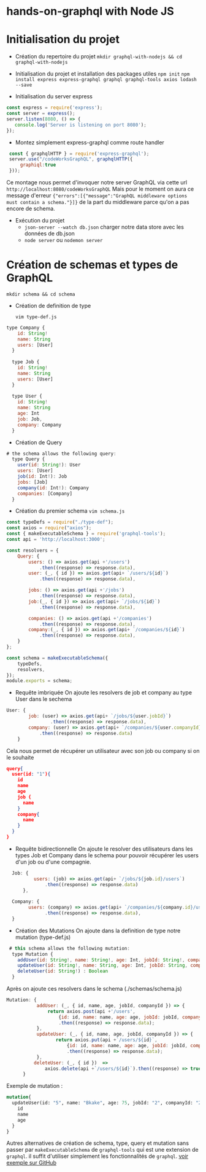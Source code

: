 # hands-on-graphql with Node JS


# Initialisation du projet 

- Création du repertoire du projet
`mkdir graphql-with-nodejs && cd graphql-with-nodejs`

- Initialisation du projet et installation des packages utiles 
`npm init`
`npm install express express-graphql graphql graphql-tools axios lodash --save`

 - Initialisation du server express
  ```javascript 
  const express = require('express');
  const server = express();
  server.listen(8080, () => {
     console.log('Server is listening on port 8080');
  });
 ```

 - Montez simplement express-graphql comme route handler 
  ```javascript 
   const { graphqlHTTP } = require('express-graphql');
   server.use("/codeWorksGraphQL", graphqlHTTP({
       graphiql:true
   }));
   ```  
   Ce montage nous permet d'invoquer notre server GraphQL via cette url `http://localhost:8080/codeWorksGraphQL`
   Mais pour le moment on aura ce message d'erreur   `{"errors":[{"message":"GraphQL middleware options must contain a schema."}]}` 
   de la part du middleware parce qu'on a pas encore de schema. 
   
 - Exécution du projet 
   - `json-server --watch db.json` charger notre data store avec les données de db.json
   - `node server` ou `nodemon server`
   
   
# Création de schemas et types de GraphQL

   `mkdir schema && cd schema`

 - Création de definition de type
 
   `vim type-def.js`

 ```javascript 
 type Company {
     id: String!
     name: String
     users: [User]
   }
   
   type Job {
     id: String!
     name: String
     users: [User]
   }
   
   type User {
     id: String!
     name: String
     age: Int
     job: Job,
     company: Company
   }
  ```

- Création de Query
 ```javascript 
 # the schema allows the following query:
   type Query {
     user(id: String!): User
     users: [User] 
     job(id: Int!): Job
     jobs: [Job]
     company(id: Int!): Company
     companies: [Company] 
   }
  ```

 - Création du premier schema 
   `vim schema.js`
      
  ```javascript 
  const typeDefs = require("./type-def");
  const axios = require("axios");
  const { makeExecutableSchema } = require('graphql-tools');
  const api = 'http://localhost:3000';
  
  const resolvers = {
      Query: {
          users: () => axios.get(api +'/users')
              .then((response) => response.data),
          user: (_, { id }) => axios.get(api+ `/users/${id}`)
              .then((response) => response.data),
  
          jobs: () => axios.get(api +'/jobs')
              .then((response) => response.data),
          job:(_, { id }) => axios.get(api+ `/jobs/${id}`)
              .then((response) => response.data),
  
          companies: () => axios.get(api +'/companies')
              .then((response) => response.data),
          company:(_, { id }) => axios.get(api+ `/companies/${id}`)
              .then((response) => response.data),
      }
  };
  
  const schema = makeExecutableSchema({
      typeDefs,
      resolvers,
  });
  module.exports = schema;
  ``` 
  
  - Requête imbriquée
  On ajoute les resolvers de job et company au type User dans le sechema
  
  ```javascript 
  User: {
          job: (user) => axios.get(api+ `/jobs/${user.jobId}`)
                  .then((response) => response.data),
          company: (user) => axios.get(api+ `/companies/${user.companyId}`)
              .then((response) => response.data)
      } 
 ``` 
   
 Cela nous permet de récupérer un utilisateur avec son job ou company si on le souhaite 
 
 ``` json 
 query{
   user(id: "1"){
     id
     name
     age
     job {                          
       name
     }
     company{
       name
     }
   }
 }     
 ``` 
 
 - Requête bidirectionnelle
   On ajoute le resolver des utilisateurs dans les types Job et Company dans le schema pour pouvoir récupérer 
   les users d'un job ou d'une compagnie. 
  
  ```javascript  
    Job: {
            users: (job) => axios.get(api+ `/jobs/${job.id}/users`)
                .then((response) => response.data)
        },
    
    Company: {
          users: (company) => axios.get(api+ `/companies/${company.id}/users`)
                .then((response) => response.data),
    }
 ``` 
     
 - Création des Mutations
 On ajoute dans la definition de type notre mutation (type-def.js)
 ```javascript 
  # this schema allows the following mutation:
   type Mutation { 
     addUser(id: String!, name: String!, age: Int, jobId: String!, companyId: String!) : User!
     updateUser(id: String!, name: String, age: Int, jobId: String, companyId: String) : User!
     deleteUser(id: String!) : Boolean  
   }
  ```

  Après on ajoute ces resolvers dans le schema (./schemas/schema.js) 

  ```javascript 
  Mutation: {
             addUser: (_, { id, name, age, jobId, companyId }) => {
                 return axios.post(api +'/users',
                     {id: id, name: name, age: age, jobId: jobId, companyId: companyId })
                     .then((response) => response.data);
             },
             updateUser: (_, { id, name, age, jobId, companyId }) => {
                    return axios.put(api +`/users/${id}`,
                        {id: id, name: name, age: age, jobId: jobId, companyId: companyId })
                        .then((response) => response.data);
             },
            deleteUser: (_, { id })  =>
                axios.delete(api +`/users/${id}`).then((response) => true)
        }
  ```
  
  Exemple de mutation :
  
  ```graphQL
  mutation{
    updateUser(id: "5", name: "Bkake", age: 75, jobId: "2", companyId: "2") {
      id
      name
      age
    }
  } 
  ```

Autres alternatives de création de schema, type, query et mutation sans passer par `makeExecutableSchema` de `graphql-tools` 
qui est une extension de `graphql`.
il suffit d'utiliser simplement les fonctionnalités de `graphql`. 
[voir exemple sur GitHub ](https://github.com/Bkake/react-graphql-intro)
